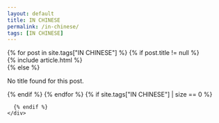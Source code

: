 ```yaml
---
layout: default
title: IN CHINESE
permalink: /in-chinese/
tags: [IN CHINESE]  
---
```


<!-- begin content -->
<section class="section">
  <div class="container">
    <div class="row">
      {% for post in site.tags["IN CHINESE"] %}  <!-- 使用大写标签 -->
        {% if post.title != null %}
          <div class="col col-4 col-d-6 col-t-12">
            {% include article.html %}
          </div>
        {% else %}
          <p>No title found for this post.</p>  <!-- 调试输出 -->
        {% endif %}
      {% endfor %}
      {% if site.tags["IN CHINESE"] | size == 0 %}
        
      {% endif %}
    </div>
  </div>
</section>
<!-- end content -->
